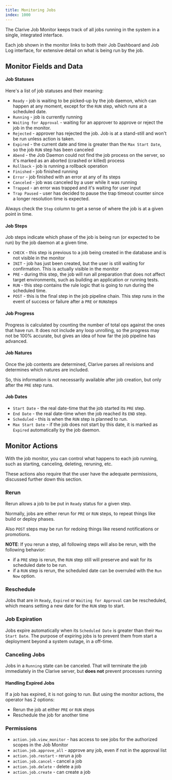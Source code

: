 ```yaml
---
title: Monitoring Jobs
index: 1000
---
```


The Clarive Job Monitor keeps track of all jobs running in the
system in a single, integrated interface.

Each job shown in the monitor links to both their Job Dashboard
and Job Log interface, for extensive detail on what is being run by the job.

## Monitor Fields and Data

#### Job Statuses

Here's a list of job statuses and their meaning:

- `Ready` - job is waiting to be picked-up by the job daemon, which can happen
  at any moment, except for the `RUN` step, which runs at a scheduled date.
- `Running` - job is currently running
- `Waiting for Approval` - waiting for an approver to approve or reject the job
  in the monitor.
- `Rejected` - approver has rejected the job. Job is at a stand-still and won't
  be run unless action is taken.
- `Expired` - the current date and time is greater than the `Max Start Date`,
  so the job `RUN` step has been canceled
- `Abend` - the Job Daemon could not find the job process on the server, so
  it's marked as an aborted (crashed or killed) process
- `Rollback` - job is running a rollback operation
- `Finished` - job finished running
- `Error` - job finished with an error at any of its steps
- `Canceled` - job was canceled by a user while it was running
- `Trapped` - an error was trapped and it's waiting for user input
- `Trap Paused` - user has decided to pause the trap timeout counter since a
  longer resolution time is expected.

Always check the `Step` column to get a sense of where the job is at a given point in time.

#### Job Steps

Job steps indicate which phase of the job is being run (or expected to be run)
by the job daemon at a given time.

- `CHECK` - this step is previous to a job being created in the database and is
  not visible in the monitor
- `INIT` - job has just been created, but the user is still waiting for
  confirmation. This is actually visible in the monitor
- `PRE` - during this step, the job will run all preparation that does not
  affect target environments, such as building an application or running tests.
- `RUN` - this step contains the rule logic that is going to run during the
  scheduled time.
- `POST` - this is the final step in the job pipeline chain. This step runs in
  the event of success or failure after a `PRE` or `RUN`steps

#### Job Progress

Progress is calculated by counting the number of total ops
against the ones that have run. It does not include any loop
unrolling, so the progress may not be 100% accurate, but
gives an idea of how far the job pipeline has advanced.

#### Job Natures

Once the job contents are determined, Clarive parses all
revisions and determines which natures are included.

So, this information is not necessarily available after job
creation, but only after the `PRE` step runs.

#### Job Dates

- `Start Date` - the real date-time that the job started its `PRE` step.
- `End Date` - the real date-time when the job reached its `END` step.
- `Scheduled` - this is when the `RUN` step is planned to run.
- `Max Start Date` - if the job does not start by this date, it is marked as
  `Expired` automatically by the job daemon.

## Monitor Actions

With the job monitor, you can control what happens
to each job running, such as starting, canceling, deleting, reruning, etc.

These actions also require that the user have the adequate permissions, discussed
further down this section.

### Rerun

Rerun allows a job to be put in `Ready` status for a given step.

Normally, jobs are either rerun for `PRE` or `RUN` steps, to repeat things like
build or deploy phases.

Also `POST` steps may be run for redoing things like resend notifications or
promotions.

**NOTE**: If you rerun a step, all following steps will also be rerun, with the
following behavior:

- if a `PRE` step is rerun, the `RUN` step still will preserve and wait for its
  scheduled date to be run.
- if a `RUN` step is rerun, the scheduled date can be overruled with the `Run
  Now` option.

### Reschedule

Jobs that are in `Ready`, `Expired` or `Waiting for Approval` can be
rescheduled, which means setting a new date for the `RUN` step to start.

### Job Expiration

Jobs expire automatically when its `Scheduled Date` is greater than their `Max
Start Date`.  The purpose of expiring jobs is to prevent them from start a
deployment beyond a system outage, in a off-time.

### Canceling Jobs

Jobs in a `Running` state can be canceled. That will terminate the job
immediately in the Clarive server, but **does not** prevent processes running


#### Handling Expired Jobs

If a job has expired, it is not going to run. But using the
monitor actions, the operator has 2 options:

- Rerun the job at either `PRE` or `RUN` steps
- Reschedule the job for another time

### Permissions

- `action.job.view_monitor` - has access to see jobs for the authorized scopes
  in the Job Monitor
- `action.job.approve_all` - approve any job, even if not in the approval list
- `action.job.restart` - rerun a job
- `action.job.cancel` - cancel a job
- `action.job.delete` - delete a job
- `action.job.create` - can create a job


